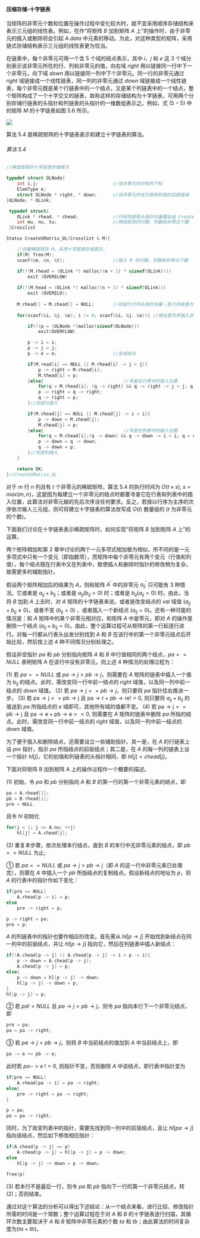 
#### 压缩存储-十字链表

当矩阵的非零元个数和位置在操作过程中变化较大时，就不宜采用顺序存储结构来表示三元组的线性表。例如，在作“将矩阵 $B$ 加到矩阵 $A$ 上”的操作时，由于非零元的插入或刪除将会引起 $A.data$ 中元素的移动。为此，对这种类型的矩阵，采用链式存储结构表示三元组的线性表更为恰当。

在链表中，每个非零元可用一个含 5 个域的结点表示，其中 $i$、$j$ 和 $e$ 这 3 个域分别表示该非零元所在的行、列和非零元的值，向右域 $right$ 用以链接同一行中下一个非零元，向下域 $down$ 用以链接同一列中下个非零元。同一行的非零元通过 $right$ 域链接成一个线性链表，同一列的非零元通过 $down$ 域链接成一个线性链表，每个非零元既是某个行链表中的一个结点，又是某个列链表中的一个结点，整个矩阵构成了一个十字交又的链表，故称这样的存储结构为十字链表，可用两个分别存储行链表的头指针和列链表的头指针的一维数组表示之。例如，式 $(5-5)$ 中的矩阵 $M$ 的十字链表如图 5.6 所示。

![](https://gitee.com/mayundaze/img_bed/raw/master/20200902173116.png)

算法 5.4 是稀疏矩阵的十字链表表示和建立十字链表的算法。

###### 算法 5.4

```cpp
//稀疏矩阵的十字链表存储表示  

typedef struct OLNode{
    int i,j;                            //该非零元的行和列下标
    ElemType e;
    struct OLNode * right, * down;      //该非零元所在行表和列表的后继链域  
}OLNode; * OLink;

 typedef struct{
    OLink * rhead, * chead;             //行和列链表头指针向量基址由 CreateSMatrix 分配
    int mu, nu, tu;                     //稀疏矩阵的行数、列数和非零元个数  
 }Crosslist

Status CreateSMatrix_OL(Crosslist & M){

    //创建稀疏矩阵 M。采用十字链表存储表示。
    if(M) free(M);
    scanf(&m, &n, &t);                  //输入 M 的行数、列数和非零元个数

    if(!(M.rhead = (OLink *) malloc((m + 1) * sizeof(OLink)))) 
        exit (OVERELOW)  
        
    if(!(M.head = (OLink *) malloc((n + 1) * sizeof(OLink))) 
        exit (OVERELO); 
        
    M.rhead[] = M.chead[] = NULL;       //初始化行列头指针向量；各行列链表为空链表 
    
    for(scanf(&i, &j, &e); i != 0; scanf(&i, &j, &e)){ //按任意次序输入非零元

        if(!(p = (OLNode *)malloc(sizeof(OLNode)))
            exit(OVERFLOW)

        p -> i = i; 
        p -> j = j; 
        p -> e = e;                     //生成结点

        if(M.read[i] == NULL || M.rhead[i] -> j > j){
            p -> right = M.rhead[i]; 
            M.thead[i] = p;
        }else{                              //寻査在行表中的插人位置
            for(q = M.rhead[i]; (q -> right) && q -> right -> j < j; q = q -> right);
            p -> right = q -> right; 
            q -> right = p;
        }//完成行插入

        if(M.chead[j] == NULL || M.chead[j] -> i > i){
            p -> down = M.chead[j]; 
            M.chead[j] = p;
        }else{                              //寻查在列表中的插入位置
            for(q = M.chead[i];(q -> down) && q -> down -> i < i; q = q -> down);
            p -> down = q -> down;
            q -> down = p;
        }//完成列插入
    }

    return OK;
}//CreateSMatrix_OL
```

对于 $m$ 行 $n$ 列且有 $t$ 个非零元的稀硫矩阵，算法 5.4 的执行时间为 $O(t \times s)$, $s = max \{m, n\}$，这是因为每建立一个非零元的结点时都要寻查它在行表和列表中的插入位置，此算法对非零元输的先后次序没任何要求。反之，若按以行序为主序的次序依次输人三元组，则可将建立十字链表的算法改写成 $O(t)$ 数量级的 ($t$ 为非零元的个数)。

下面我们讨论在十字链表表示稀疏矩阵时，如何实现“将矩阵 $B$ 加到矩阵 $A$ 上”的运算。

两个矩阵相加和第 2 章中讨论的两个一元多项式相加极为相似，所不同的是一元多项式中只有一个变元（即指数项），而矩阵中每个非零元有两个变元（行值和列值），每个结点既在行表中又在列表中，致使插人和删除时指针的修改稍为复杂，故需更多的辅助指针。

假设两个矩阵相加后的结果为 $A$，则和矩阵 $A^{'}$ 中的非零元 $a_{i j}^{\prime}$ 只可能有 3 种情况。它或者是 $a_{i j}+b_{i j}$；或者是 $a_{i j}\left(b_{i j}=0\right. )$ 时；或者是 $b_{i j}\left(a_{i j}= 0\right. )$ 时。由此，当将 $B$ 加到 $A$ 上去时，对 $A$ 矩阵的十字链表来说，或者是改变结点的 $val$ 域值 $\left(a_{i j} + b_{i j} \neq 0\right)$，或者不变 $\left(b_{i j}= 0 )\right.$ ，或者插入一个新结点 $\left(a_{i j}=0\right)$。还有一种可能的情况是：和 $A$ 矩阵中的某个非零元相对应，和矩阵 $A$ 中是零元，即对 $A$ 的操作是删除一个结点 $\left(a_{i j}+b_{i j} = 0\right)$。由此，整个运算过程可从矩阵的第一行起逐行进行。对每一行都从行表头出发分别找到 $A$ 和 $B$ 在该行中的第一个非零元结点后开始比较，然后按上述 4 种不同情况分别处理之。

假设非空指针 $pa$ 和 $pb$ 分别指向矩阵 $A$ 和 $B$ 中行值相同的两个结点，$pa == NULL$ 表明矩阵 $A$ 在该行中没有非零元，则上述 4 种情况的处理过程为：

$(1)$ 若 $pa == NULL$ 或 $pa \rightarrow j > pb \rightarrow j$，则需要在 $A$ 矩阵的链表中插入一个值为 $b_{ij}$ 的结点。此时，需改变同一行中前一结点的 $right$ 域值，以及同一列中前一结点的 $down$ 域值。
$(2)$ 若 $pa \rightarrow j == pb \rightarrow j$，则只要将 $pa$ 指针往右推进一步。
$(3)$ 若 $\mathrm{pa} \rightarrow \mathrm{j}==\mathrm{pb} \rightarrow \mathrm{j}$ 且 $\mathrm{pa} \rightarrow \mathrm{r}+\mathrm{pb} \rightarrow \mathrm{re} != 0$, 则只要将 $a_{ij} + b_{ij}$ 的值送到 $pa$ 所指结点的 $e$ 域即可，其他所有域的值都不变。
$(4)$ 若 $\mathrm{pa} \rightarrow \mathrm{j}==\mathrm{pb} \rightarrow \mathrm{j}$ 且 $\mathrm{pa} \rightarrow \mathrm{e}+\mathrm{pb} \rightarrow \mathrm{e}==0$, 则需要在 $A$ 矩阵的链表中删除 $pa$ 所指的结点。此时，需改变同一行中前一结点的 $right$ 域值，以及同一列中前一结点的 $down$ 域值。

为了便于插入和删除结点，还需要设立一些辅助指针。其一是，在 $A$ 的行链表上设 $pre$ 指针，指示 $pa$ 所指结点的前驱结点；其二是，在 $A$ 的每一列的链表上设一个指针 $hl[j]$，它的初值和列链表的头指针相同，即 $hl[j] = chead[j]$。

下面对将矩阵 B 加到矩阵 A 上的操作过程作一个概要的描述。

$(1)$ 初始，令 $pa$ 和 $pb$ 分别指向 $A$ 和 $B$ 的第一行的第一个非零元素的结点，即

```cpp
pa = A.rhead[1]; 
pb = B.rhead[1]; 
pre = NULL 
```

且令 $hl$ 初始化

```cpp
for(j = 1; j <= A.nu; ++j) 
    hl[j] = A.chead[j];
```

$(2)$ 重复本步骤，依次处理本行结点，直到 $B$ 的本行中无非零元素的结点，即 $pb == NULL$ 为止;

① 若 $pa == NULL$ 或 $pa \rightarrow j > pb \rightarrow j$（即 $A$ 的这一行中非零元素已处理完），则需在 $A$ 中插入一个 $pb$ 所指结点的复制结点。假设新结点的地址为 $p$，则 $A$ 的行表中的指针作如下变化：

```cpp
if(pre == NULL)
    A.rhead[p -> i] = p;
else
    pre -> right = p;

p -> right = pa;
pre = p;
```

$A$ 的列链表中的指针也要作相应的改变。首先需从 $hl[p \rightarrow j]$ 开始找到新结点在同一列中的前驱结点，并让 $hl[p \rightarrow j]$ 指向它，然后在列链表中插人新结点：

```cpp
if(!A.chead[p -> j] || A.chead[p -> j] -> i > p -> i){
    p -> down = A.chead[p -> j]; 
    A.chead[p -> j] = p;  
else{
    p -> down = hl[p -> j] -> down; 
    hl[p -> j] -> down = p;
}
hl[p -> j] = p;
```

② 若 $pa != NULL$ 且 $pa \rightarrow j < pb \rightarrow j$，则令 $pa$ 指向本行下一个非零元结点，即

```cpp
pre = pa; 
pa = pa -> right;
```

③ 若 $pa \rightarrow j = pb \rightarrow j$，则将 $B$ 中当前结点的值加到 $A$ 中当前结点上，即

```cpp
pa -> e += pb -> e;
```

此时若 $pa -> e \;!= 0$, 则指针不变，否则删除 $A$ 中该结点，即行表中指针变为

```cpp
if(pre == NULL)
    A.rhead[pa -> i] = pa -> right;
else{
    pre -> right = pa -> right; 
}

p = pa; 
pa = pa -> right;
```

同时，为了政变列表中的指针，需要先找到同一列中的前驱结点，且让 $hl[pa \rightarrow j]$ 指向该结点，然后如下修改相应指针：

```cpp
if(A.chead[p -> j] == p)
    A.chead[p -> j] = hl[p -> j] = p -> down;
else
    hl[p -> j] -> down = p -> down;

free(p)
```

$(3)$ 若本行不是最后一行，则令 $pa$ 和 $pb$ 指向下一行的第一个非零元结点，转 $(2)$；否则结束。

通过对这个算法的分析可以得出下述结论：从一个结点来看，进行比较、修改指针所需的时间是一个常数；整个运算过程在于对 $A$ 和 $B$ 的十字链表逐行扫描，其循环次数主要取决于 $A$ 和 $B$ 矩阵中非零元素的个数 $ta$ 和 $tb$；由此算法的时间复杂度为$(ta + tb)$。
